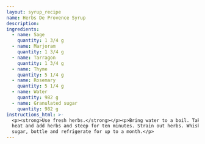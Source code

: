 ```yaml
---
layout: syrup_recipe
name: Herbs De Provence Syrup
description:
ingredients:
  - name: Sage
    quantity: 1 3/4 g
  - name: Marjoram
    quantity: 1 3/4 g
  - name: Tarragon
    quantity: 1 3/4 g
  - name: Thyme
    quantity: 5 1/4 g
  - name: Rosemary
    quantity: 5 1/4 g
  - name: Water
    quantity: 982 g
  - name: Granulated sugar
    quantity: 982 g
instructions_html: >-
  <p><strong>Use fresh herbs.</strong></p><p>Bring water to a boil. Take off
  heat and add herbs and steep for ten minutes. Strain out herbs. Whisk in
  sugar, bottle and refrigerate for up to a month.</p>
---
```



